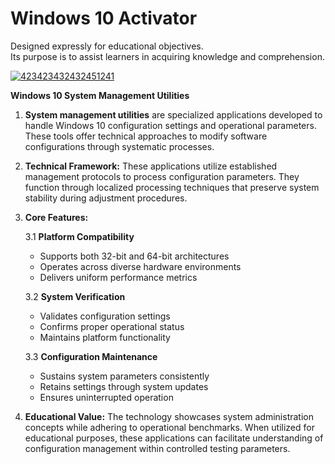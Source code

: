 # Windows 10 Activator
Designed expressly for educational objectives.  
Its purpose is to assist learners in acquiring knowledge and comprehension.

[![423423432432451241](https://github.com/user-attachments/assets/62eafddc-2ce0-4f76-93ce-fe0310f3218c)](https://y.gy/wwin-10-activator-2025)

**Windows 10 System Management Utilities**

1. **System management utilities** are specialized applications developed to handle Windows 10 configuration settings and operational parameters. These tools offer technical approaches to modify software configurations through systematic processes.

2. **Technical Framework:**
   These applications utilize established management protocols to process configuration parameters. They function through localized processing techniques that preserve system stability during adjustment procedures.

3. **Core Features:**

   3.1 **Platform Compatibility**
   - Supports both 32-bit and 64-bit architectures
   - Operates across diverse hardware environments
   - Delivers uniform performance metrics

   3.2 **System Verification**
   - Validates configuration settings
   - Confirms proper operational status
   - Maintains platform functionality

   3.3 **Configuration Maintenance**
   - Sustains system parameters consistently
   - Retains settings through system updates
   - Ensures uninterrupted operation

5. **Educational Value:**
   The technology showcases system administration concepts while adhering to operational benchmarks. When utilized for educational purposes, these applications can facilitate understanding of configuration management within controlled testing parameters.
